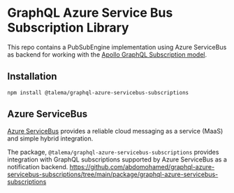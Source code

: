 # GraphQL Azure Service Bus Subscription Library

This repo contains a PubSubEngine implementation using Azure ServiceBus as backend for working with the [Apollo GraphQL Subscription model](https://www.apollographql.com/docs/apollo-server/data/subscriptions).

## Installation

`npm install @talema/graphql-azure-servicebus-subscriptions`



## Azure ServiceBus
[Azure ServiceBus](https://azure.microsoft.com/en-us/services/service-bus/#overview) provides a reliable cloud messaging as a service (MaaS) and simple hybrid integration.

The package, `@talema/graphql-azure-servicebus-subscriptions` provides integration with GraphQL subscriptions supported by Azure ServiceBus as a notification backend.
 https://github.com/abdomohamed/graphql-azure-servicebus-subscriptions/tree/main/package/graphql-azure-servicebus-subscriptions
 
